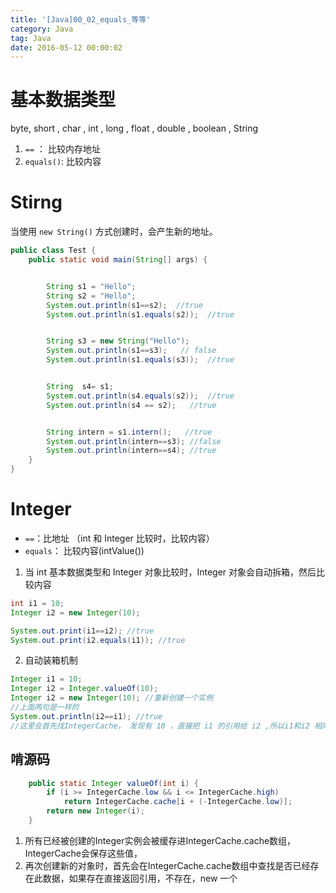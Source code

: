 ```yaml
---
title: '[Java]00_02_equals_等等'
category: Java
tag: Java
date: 2016-05-12 00:00:02
---
```


# 基本数据类型

byte, short , char , int  , long , float , double , boolean , String

1. `==` ： 比较内存地址
2. `equals()`: 比较内容


# Stirng


当使用 `new String()` 方式创建时，会产生新的地址。
```java
public class Test {
    public static void main(String[] args) {


        String s1 = "Hello";
        String s2 = "Hello";
        System.out.println(s1==s2);  //true
        System.out.println(s1.equals(s2));  //true


        String s3 = new String("Hello");
        System.out.println(s1==s3);   // false
        System.out.println(s1.equals(s3));  //true


        String  s4= s1;
        System.out.println(s4.equals(s2));  //true
        System.out.println(s4 == s2);   //true


        String intern = s1.intern();   //true
        System.out.println(intern==s3); //false
        System.out.println(intern==s4); //true
    }
}

```

# Integer



- `==`：比地址 （int 和 Integer 比较时，比较内容）
- `equals`： 比较内容(intValue())


1. 当 int 基本数据类型和 Integer 对象比较时，Integer 对象会自动拆箱，然后比较内容
```java
int i1 = 10;
Integer i2 = new Integer(10);

System.out.print(i1==i2); //true
System.out.print(i2.equals(i1)); //true
```
2. 自动装箱机制
```java
Integer i1 = 10;
Integer i2 = Integer.valueOf(10);
Integer i2 = new Integer(10); //重新创建一个实例
//上面两句是一样的
System.out.println(i2==i1); //true
//这里会首先找IntegerCache， 发现有 10 ，直接把 i1 的引用给 i2 ,所以i1和i2 相同
```

## 啃源码

```java
    public static Integer valueOf(int i) {
        if (i >= IntegerCache.low && i <= IntegerCache.high)
            return IntegerCache.cache[i + (-IntegerCache.low)];
        return new Integer(i);
    }
```
1. 所有已经被创建的Integer实例会被缓存进IntegerCache.cache数组，IntegerCache会保存这些值，
2. 再次创建新的对象时，首先会在IntegerCache.cache数组中查找是否已经存在此数据，如果存在直接返回引用，不存在，new 一个
